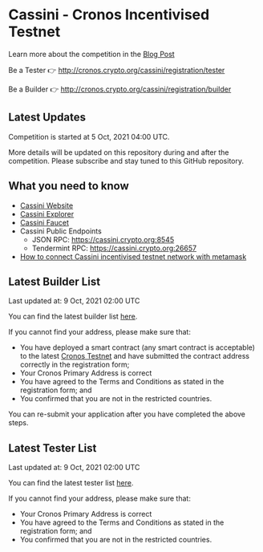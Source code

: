 # Cassini - Cronos Incentivised Testnet

Learn more about the competition in the [Blog Post](https://medium.com/crypto-org-chain/introducing-cassini-the-cronos-incentivised-testnet-fe11a42a623d)

Be a Tester 👉 http://cronos.crypto.org/cassini/registration/tester

Be a Builder 👉 http://cronos.crypto.org/cassini/registration/builder

## Latest Updates

Competition is started at 5 Oct, 2021 04:00 UTC.

More details will be updated on this repository during and after the competition. Please subscribe and stay tuned to this GitHub repository.

## What you need to know

- [Cassini Website](https://cronos.crypto.org/cassini)
- [Cassini Explorer](https://cronos.crypto.org/cassini/explorer)
- [Cassini Faucet](https://cronos.crypto.org/cassini/faucet)
- Cassini Public Endpoints
  - JSON RPC: https://cassini.crypto.org:8545
  - Tendermint RPC: https://cassini.crypto.org:26657
- [How to connect Cassini incentivised testnet network with metamask](./cassini-network-info/README.md)

## Latest Builder List

Last updated at: 9 Oct, 2021 02:00 UTC

You can find the latest builder list [here](./builderList.csv).

If you cannot find your address, please make sure that:
- You have deployed a smart contract (any smart contract is acceptable) to the latest [Cronos Testnet](https://github.com/crypto-org-chain/cronos-testnets) and have submitted the contract address correctly in the registration form;
- Your Cronos Primary Address is correct
- You have agreed to the Terms and Conditions as stated in the registration form; and
- You confirmed that you are not in the restricted countries.

You can re-submit your application after you have completed the above steps.

## Latest Tester List

Last updated at: 9 Oct, 2021 02:00 UTC

You can find the latest tester list [here](./testerList.csv).

If you cannot find your address, please make sure that:
- Your Cronos Primary Address is correct
- You have agreed to the Terms and Conditions as stated in the registration form; and
- You confirmed that you are not in the restricted countries.
